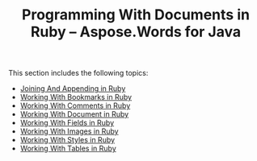 ﻿---
title: Programming With Documents in Ruby – Aspose.Words for Java
articleTitle: Programming With Documents in Ruby
linktitle: Programming With Documents in Ruby
description: "Ruby: Working With Documents using Aspose.Words for Java."
type: docs
weight: 20
url: /java/programming-with-documents-in-ruby/
---

This section includes the following topics:

- [Joining And Appending in Ruby](/words/java/joining-and-appending-in-ruby/)
- [Working With Bookmarks in Ruby](/words/java/working-with-bookmarks-ruby/)
- [Working With Comments in Ruby](/words/java/working-with-comments-in-ruby/)
- [Working With Document in Ruby](/words/java/working-with-document-in-ruby/)
- [Working With Fields in Ruby](/words/java/working-with-fields-in-ruby/)
- [Working With Images in Ruby](/words/java/working-with-images-in-ruby/)
- [Working With Styles in Ruby](/words/java/working-with-styles-in-ruby/)
- [Working With Tables in Ruby](/words/java/working-with-tables-in-ruby/)
